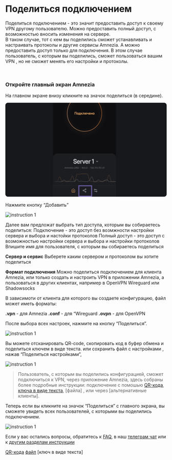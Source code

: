 # Поделиться подключением

Поделиться подключением - это значит предоставить доступ к своему VPN другому пользователю. 
Можно предоставить полный доступ, с возможностью вносить изменения на сервере.  
В таком случае, тот с кем вы поделились сможет устанавливать и настраивать протоколы и другие сервисы Amnezia.
А можно предоставить доступ только для подключения. В этом случае пользователь, с которым вы поделились, сможет
пользоваться вашим VPN , но не сможет менять его настройки и протоколы.  

&nbsp;

### Откройте главный экран Amnezia


На главном экране  внизу  кликните на значок поделиться (в середине).

![instruction 1](https://raw.githubusercontent.com/Aftershock669/amnezia-open-docs/master/docs/ru/instructions/10_sharing-connect/img/sc_ru_1.png)

Нажмите кнопку “Добавить”

![instruction 1](https://raw.githubusercontent.com/Aftershock669/amnezia-open-docs/master/docs/ru/instructions/sharing/img/sc_ru_2.png)

Далее вам предложат выбрать тип доступа, которым вы собираетесь поделиться:
Подключение - это доступ без возмжности настройки сервера и выбора и настойки протоколов
Полный доступ -  это доступ с возможностью настройки сервера и выбора и настройки протоколов 
Впишите имя для пользователя, с которым вы собираетесь поделиться  

**Сервер и сервис** 
Выберете каким сервером и протоколом вы хотите поделиться 

**Формат  подключения** 
Можно поделиться подключением для клиента  Amnezia, или только создать и настроить VPN в приложении Amnezia, 
а пользоваться  в других  клиентах, например в  OpenVPN Wireguard или Shadowsocks 

В зависимоти от  клиента для которого вы создаете конфигурацию, файл может иметь  форматы: 

**.vpn** - для Amnezia 
**.conf** - для “Wireguard
**.ovpn** - для OpenVPN

После выбора всех настроек, нажмите на кнопку “Поделиться”.

![instruction 1](https://raw.githubusercontent.com/Aftershock669/amnezia-open-docs/master/docs/ru/instructions/sharing/img/sc_ru_3.png)

Вы можете отсканировать QR-code, 
скопировать код в буфер обмена и поделиться ключем в виде текста.  или
сохранить файл с настройками , нажав “Поделиться настройками”,

![instruction 1](https://raw.githubusercontent.com/Aftershock669/amnezia-open-docs/master/docs/ru/instructions/sharing/img/sc_ru_4.png)

>Пользователь, с которым вы поделились конфигурацией, сможет  подключиться к VPN, черeз приложение Amnezia, здесь собраны более подробные инструкции: подключение с помошью [QR-кода], [ключа в виде текста], [файла] , или через [альтернативные клиенты].

Теперь если вы  кликните на значок “Поделиться” с главного экрана, вы сможете увидеть всех пользователей, с которыми вы поделились подключением.

![instruction 1](https://raw.githubusercontent.com/Aftershock669/amnezia-open-docs/master/docs/ru/instructions/sharing/img/sc_ru_5.png)


Если у вас остались вопросы, обратитесь к [FAQ], в наш [телеграм чат] или к [другим разделам инструкции]


[amnezia-site-ext-link]: https://amnezia-web-nx1r.vercel.app
[about-int-link]: /about
[Как запустить свой VPN c помощью Amnezia]: https://amnezia-web-nx1r.vercel.app
[файл]: /about
[QR-кода]: /about
[ключа в виде текста]: /about
[инструкции]: /about 
[FAQ]: /about 
[телеграм чат]: /about 
[другим разделам инструкции]: /about
[QR-кода]
[файл]
[ключ в виде текста]







